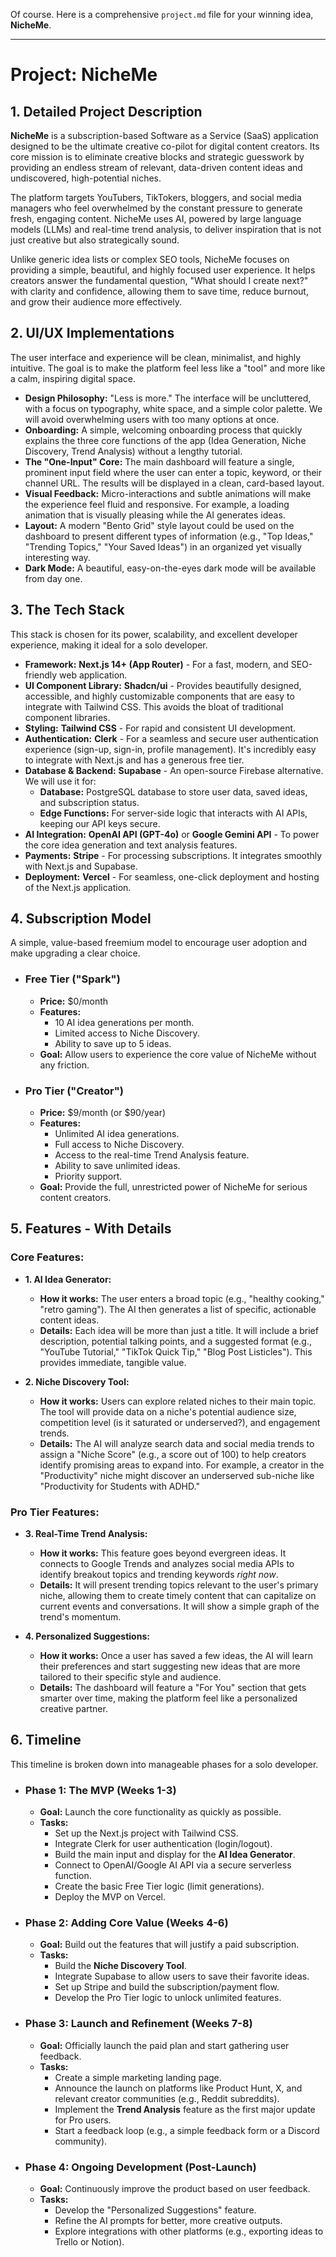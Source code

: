 Of course. Here is a comprehensive `project.md` file for your winning idea, **NicheMe**.

---

# Project: NicheMe

## 1. Detailed Project Description

**NicheMe** is a subscription-based Software as a Service (SaaS) application designed to be the ultimate creative co-pilot for digital content creators. Its core mission is to eliminate creative blocks and strategic guesswork by providing an endless stream of relevant, data-driven content ideas and undiscovered, high-potential niches.

The platform targets YouTubers, TikTokers, bloggers, and social media managers who feel overwhelmed by the constant pressure to generate fresh, engaging content. NicheMe uses AI, powered by large language models (LLMs) and real-time trend analysis, to deliver inspiration that is not just creative but also strategically sound.

Unlike generic idea lists or complex SEO tools, NicheMe focuses on providing a simple, beautiful, and highly focused user experience. It helps creators answer the fundamental question, "What should I create next?" with clarity and confidence, allowing them to save time, reduce burnout, and grow their audience more effectively.

## 2. UI/UX Implementations

The user interface and experience will be clean, minimalist, and highly intuitive. The goal is to make the platform feel less like a "tool" and more like a calm, inspiring digital space.

* **Design Philosophy:** "Less is more." The interface will be uncluttered, with a focus on typography, white space, and a simple color palette. We will avoid overwhelming users with too many options at once.
* **Onboarding:** A simple, welcoming onboarding process that quickly explains the three core functions of the app (Idea Generation, Niche Discovery, Trend Analysis) without a lengthy tutorial.
* **The "One-Input" Core:** The main dashboard will feature a single, prominent input field where the user can enter a topic, keyword, or their channel URL. The results will be displayed in a clean, card-based layout.
* **Visual Feedback:** Micro-interactions and subtle animations will make the experience feel fluid and responsive. For example, a loading animation that is visually pleasing while the AI generates ideas.
* **Layout:** A modern "Bento Grid" style layout could be used on the dashboard to present different types of information (e.g., "Top Ideas," "Trending Topics," "Your Saved Ideas") in an organized yet visually interesting way.
* **Dark Mode:** A beautiful, easy-on-the-eyes dark mode will be available from day one.

## 3. The Tech Stack

This stack is chosen for its power, scalability, and excellent developer experience, making it ideal for a solo developer.

* **Framework:** **Next.js 14+ (App Router)** - For a fast, modern, and SEO-friendly web application.
* **UI Component Library:** **Shadcn/ui** - Provides beautifully designed, accessible, and highly customizable components that are easy to integrate with Tailwind CSS. This avoids the bloat of traditional component libraries.
* **Styling:** **Tailwind CSS** - For rapid and consistent UI development.
* **Authentication:** **Clerk** - For a seamless and secure user authentication experience (sign-up, sign-in, profile management). It's incredibly easy to integrate with Next.js and has a generous free tier.
* **Database & Backend:** **Supabase** - An open-source Firebase alternative. We will use it for:
    * **Database:** PostgreSQL database to store user data, saved ideas, and subscription status.
    * **Edge Functions:** For server-side logic that interacts with AI APIs, keeping our API keys secure.
* **AI Integration:** **OpenAI API (GPT-4o)** or **Google Gemini API** - To power the core idea generation and text analysis features.
* **Payments:** **Stripe** - For processing subscriptions. It integrates smoothly with Next.js and Supabase.
* **Deployment:** **Vercel** - For seamless, one-click deployment and hosting of the Next.js application.

## 4. Subscription Model

A simple, value-based freemium model to encourage user adoption and make upgrading a clear choice.

* ### **Free Tier ("Spark")**
    * **Price:** $0/month
    * **Features:**
        * 10 AI idea generations per month.
        * Limited access to Niche Discovery.
        * Ability to save up to 5 ideas.
    * **Goal:** Allow users to experience the core value of NicheMe without any friction.

* ### **Pro Tier ("Creator")**
    * **Price:** $9/month (or $90/year)
    * **Features:**
        * Unlimited AI idea generations.
        * Full access to Niche Discovery.
        * Access to the real-time Trend Analysis feature.
        * Ability to save unlimited ideas.
        * Priority support.
    * **Goal:** Provide the full, unrestricted power of NicheMe for serious content creators.

## 5. Features - With Details

### **Core Features:**

* **1. AI Idea Generator:**
    * **How it works:** The user enters a broad topic (e.g., "healthy cooking," "retro gaming"). The AI then generates a list of specific, actionable content ideas.
    * **Details:** Each idea will be more than just a title. It will include a brief description, potential talking points, and a suggested format (e.g., "YouTube Tutorial," "TikTok Quick Tip," "Blog Post Listicles"). This provides immediate, tangible value.

* **2. Niche Discovery Tool:**
    * **How it works:** Users can explore related niches to their main topic. The tool will provide data on a niche's potential audience size, competition level (is it saturated or underserved?), and engagement trends.
    * **Details:** The AI will analyze search data and social media trends to assign a "Niche Score" (e.g., a score out of 100) to help creators identify promising areas to expand into. For example, a creator in the "Productivity" niche might discover an underserved sub-niche like "Productivity for Students with ADHD."

### **Pro Tier Features:**

* **3. Real-Time Trend Analysis:**
    * **How it works:** This feature goes beyond evergreen ideas. It connects to Google Trends and analyzes social media APIs to identify breakout topics and trending keywords *right now*.
    * **Details:** It will present trending topics relevant to the user's primary niche, allowing them to create timely content that can capitalize on current events and conversations. It will show a simple graph of the trend's momentum.

* **4. Personalized Suggestions:**
    * **How it works:** Once a user has saved a few ideas, the AI will learn their preferences and start suggesting new ideas that are more tailored to their specific style and audience.
    * **Details:** The dashboard will feature a "For You" section that gets smarter over time, making the platform feel like a personalized creative partner.

## 6. Timeline

This timeline is broken down into manageable phases for a solo developer.

* ### **Phase 1: The MVP (Weeks 1-3)**
    * **Goal:** Launch the core functionality as quickly as possible.
    * **Tasks:**
        * Set up the Next.js project with Tailwind CSS.
        * Integrate Clerk for user authentication (login/logout).
        * Build the main input and display for the **AI Idea Generator**.
        * Connect to OpenAI/Google AI API via a secure serverless function.
        * Create the basic Free Tier logic (limit generations).
        * Deploy the MVP on Vercel.

* ### **Phase 2: Adding Core Value (Weeks 4-6)**
    * **Goal:** Build out the features that will justify a paid subscription.
    * **Tasks:**
        * Build the **Niche Discovery Tool**.
        * Integrate Supabase to allow users to save their favorite ideas.
        * Set up Stripe and build the subscription/payment flow.
        * Develop the Pro Tier logic to unlock unlimited features.

* ### **Phase 3: Launch and Refinement (Weeks 7-8)**
    * **Goal:** Officially launch the paid plan and start gathering user feedback.
    * **Tasks:**
        * Create a simple marketing landing page.
        * Announce the launch on platforms like Product Hunt, X, and relevant creator communities (e.g., Reddit subreddits).
        * Implement the **Trend Analysis** feature as the first major update for Pro users.
        * Start a feedback loop (e.g., a simple feedback form or a Discord community).

* ### **Phase 4: Ongoing Development (Post-Launch)**
    * **Goal:** Continuously improve the product based on user feedback.
    * **Tasks:**
        * Develop the "Personalized Suggestions" feature.
        * Refine the AI prompts for better, more creative outputs.
        * Explore integrations with other platforms (e.g., exporting ideas to Trello or Notion).